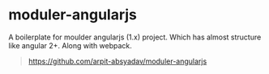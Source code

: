 # moduler-angularjs
A boilerplate for moulder angularjs (1.x) project. Which has almost structure like angular 2+. Along with webpack. 
>https://github.com/arpit-absyadav/moduler-angularjs
